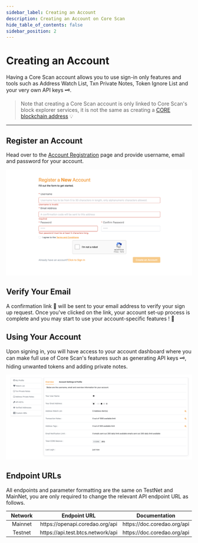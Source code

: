 ```yaml
---
sidebar_label: Creating an Account
description: Creating an Account on Core Scan
hide_table_of_contents: false
sidebar_position: 2
---
```


# Creating an Account

Having a Core Scan account allows you to use sign-in only features and tools such as Address Watch List, Txn Private Notes, Token Ignore List and your very own API keys 🗝.

> Note that creating a Core Scan account is only linked to Core Scan's block explorer services, it is not the same as creating a [CORE blockchain address](https://info.etherscan.com/what-is-an-ethereum-address/) 💡

***

## Register an Account

Head over to the [Account Registration](https://scan.coredao.org/register) page and provide username, email and password for your account.

![create-account-on-corescan](../assets/image(2).png)

## Verify Your Email

A confirmation link 🔗 will be sent to your email address to verify your sign up request. Once you've clicked on the link, your account set-up process is complete and you may start to use your account-specific features ! 🎉

## Using Your Account

Upon signing in, you will have access to your account dashboard where you can make full use of Core Scan's features such as generating API keys 🗝, hiding unwanted tokens and adding private notes.

![create-account-on-corescan](../assets/image.png)

## Endpoint URLs

All endpoints and parameter formatting are the same on TestNet and MainNet, you are only required to change the relevant API endpoint URL as follows.

<table><thead><tr><th width="155.33333333333331" align="center">Network</th><th align="center">Endpoint URL</th><th align="center">Documentation</th></tr></thead><tbody><tr><td align="center">Mainnet</td><td align="center">https://openapi.coredao.org/api</td><td align="center">https://doc.coredao.org/api</td></tr><tr><td align="center">Testnet</td><td align="center">https://api.test.btcs.network/api</td><td align="center">https://doc.coredao.org/api</td></tr></tbody></table>
